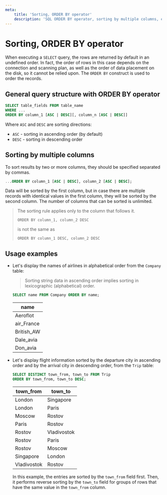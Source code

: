 ```yaml
---
meta:
    title: 'Sorting, ORDER BY operator'
    description: 'SQL ORDER BY operator, sorting by multiple columns, examples of usage'
---
```


# Sorting, ORDER BY operator

When executing a `SELECT` query, the rows are returned by default in an undefined order.
In fact, the order of rows in this case depends on the connection and scanning plan, as well as the order of data placement on the disk,
so it cannot be relied upon. The `ORDER BY` construct is used to order the records.

## General query structure with ORDER BY operator

```sql
SELECT table_fields FROM table_name
WHERE ...
ORDER BY column_1 [ASC | DESC][, column_n [ASC | DESC]]
```

Where `ASC` and `DESC` are sorting directions:

-   `ASC` - sorting in ascending order (by default)
-   `DESC` - sorting in descending order

## Sorting by multiple columns

To sort results by two or more columns, they should be specified separated by commas.

```sql
...ORDER BY column_1 [ASC | DESC], column_2 [ASC | DESC];
```

Data will be sorted by the first column, but in case there are multiple records with identical values in the first column, they will be sorted by the second column.
The number of columns that can be sorted is unlimited.

> The sorting rule applies only to the column that follows it.
>
> `ORDER BY column_1, column_2 DESC`
>
> is not the same as
>
> `ORDER BY column_1 DESC, column_2 DESC`

## Usage examples

-   Let's display the names of airlines in alphabetical order from the `Company` table:

    > Sorting string data in ascending order implies sorting in lexicographic (alphabetical) order.

    ```sql
    SELECT name FROM Company ORDER BY name;
    ```

    | name       |
    | ---------- |
    | Aeroflot   |
    | air_France |
    | British_AW |
    | Dale_avia  |
    | Don_avia   |

-   Let's display flight information sorted by the departure city in ascending order and by the arrival city in descending order, from the `Trip` table:

    ```sql
    SELECT DISTINCT town_from, town_to FROM Trip
    ORDER BY town_from, town_to DESC;
    ```

    | town_from   | town_to     |
    | ----------- | ----------- |
    | London      | Singapore   |
    | London      | Paris       |
    | Moscow      | Rostov      |
    | Paris       | Rostov      |
    | Rostov      | Vladivostok |
    | Rostov      | Paris       |
    | Rostov      | Moscow      |
    | Singapore   | London      |
    | Vladivostok | Rostov      |

    In this example, the entries are sorted by the `town_from` field first. Then, it performs reverse sorting by the `town_to` field for groups of rows that have the same value in the `town_from` column.
